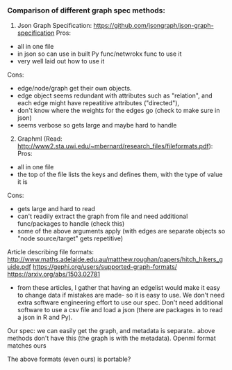 ### Comparison of different graph spec methods:

1. Json Graph Specification: https://github.com/jsongraph/json-graph-specification
Pros:
- all in one file
- in json so can use in built Py func/netwrokx func to use it 
- very well laid out how to use it

Cons: 
- edge/node/graph get their own objects.
- edge object seems redundant with attributes such as "relation", and each edge might have repeatitive attributes ("directed"), 
- don't know where the weights for the edges go (check to make sure in json)
- seems verbose so gets large and maybe hard to handle


2. Graphml (Read: http://www2.sta.uwi.edu/~mbernard/research_files/fileformats.pdf):
Pros:
- all in one file
- the top of the file lists the keys and defines them, with the type of value it is

Cons:
- gets large and hard to read
- can't readily extract the graph from file and need additional func/packages to handle (check this)
- some of the above arguments apply (with edges are separate objects so "node source/target" gets repetitive)


Article describing file formats: http://www.maths.adelaide.edu.au/matthew.roughan/papers/hitch_hikers_guide.pdf
https://gephi.org/users/supported-graph-formats/
https://arxiv.org/abs/1503.02781
- from these articles, I gather that having an edgelist would make it easy to change data if mistakes are made- so it is easy to use. We don't need extra software engineering effort to use our spec. Don't need additional software to use a csv file and load a json (there are packages in to read a json in R and Py). 


Our spec: we can easily get the graph, and metadata is separate.. above methods don't have this (the graph is with the metadata). Openml format matches ours

The above formats (even ours) is portable? 